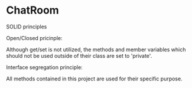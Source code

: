 # ChatRoom

SOLID principles

Open/Closed pricinple:
 
Although get/set is not utilized, the methods and member variables which should not be used outside of their class are set to 'private'.


Interface segregation principle:

All methods contained in this project are used for their specific purpose. 